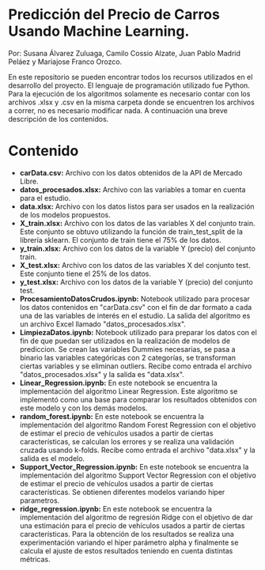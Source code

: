 # Predicción del Precio de Carros Usando Machine Learning.

Por: Susana Álvarez Zuluaga, Camilo Cossio Alzate, Juan Pablo Madrid Peláez y Mariajose Franco Orozco.

En este repositorio se pueden encontrar todos los recursos utilizados en el desarrollo del proyecto. El lenguaje de programación utilizado fue Python. Para la ejecución de los algoritmos solamente es necesario contar con los archivos .xlsx y .csv en la misma carpeta donde se encuentren los archivos a correr, no es necesario modificar nada. A continuación una breve descripción de los contenidos.

# Contenido

- **carData.csv:** Archivo con los datos obtenidos de la API de Mercado Libre.
- **datos_procesados.xlsx:** Archivo con las variables a tomar en cuenta para el estudio.
- **data.xlsx:** Archivo con los datos listos para ser usados en la realización de los modelos propuestos.
- **X_train.xlsx:** Archivo con los datos de las variables X del conjunto train. Este conjunto se obtuvo utilizando la función de train_test_split de la librería sklearn. El conjunto de train tiene el 75% de los datos. 
- **y_train.xlsx:** Archivo con los datos de la variable Y (precio) del conjunto train. 
- **X_test.xlsx:** Archivo con los datos de las variables X del conjunto test. Este conjunto tiene el 25% de los datos. 
- **y_test.xlsx:** Archivo con los datos de la variable Y (precio) del conjunto test. 
- **ProcesamientoDatosCrudos.ipynb:** Notebook utilizado para procesar los datos contenidos en "carData.csv" con el fin de dar formato a cada una de las variables de interés en el estudio. La salida del algoritmo es un archivo Excel llamado "datos_procesados.xlsx".
- **LimpiezaDatos.ipynb:** Notebook utilizado para preparar los datos con el fin de que puedan ser utilizados en la realización de modelos de prediccion. Se crean las variables Dummies necesarias, se pasa a binario las variables categóricas con 2 categorías, se transforman ciertas variables y se eliminan outliers. Recibe como entrada el archivo "datos_procesados.xlsx" y la salida es "data.xlsx".
- **Linear_Regression.ipynb:** En este notebook se encuentra la implementación del algoritmo Linear Regression. Este algoritmo se implementó como una base para comparar los resultados obtenidos con este modelo y con los demás modelos. 
- **random_forest.ipynb:** En este notebook se encuentra la implementación del algoritmo Random Forest Regression con el objetivo de estimar el precio de vehículos usados a partir de ciertas características, se calculan los errores y se realiza una validación cruzada usando k-folds. Recibe como entrada el archivo "data.xlsx" y la salida es el modelo.
- **Support_Vector_Regression.ipynb:** En este notebook se encuentra la implementación del algoritmo Support Vector Regression con el objetivo de estimar el precio de vehículos usados a partir de ciertas características. Se obtienen diferentes modelos variando hiper parametros. 
- **ridge_regression.ipynb:** En este notebook se encuentra la implementación del algoritmo de regresión Ridge con el objetivo de dar una estimación para el precio de vehículos usados a partir de ciertas características. Para la obtención de los resultados se realiza una experimentación variando el hiper parámetro alpha y finalmente se calcula el ajuste de estos resultados teniendo en cuenta distintas métricas.
